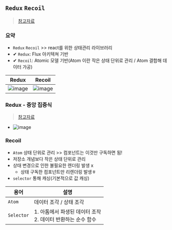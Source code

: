 ## `Redux` `Recoil`
> [참고자료](https://itchallenger.tistory.com/539)
### 요약
- `Redux` `Recoil` >> react를 위한 상태관리 라이브러리
- ✔ `Redux`: Flux 아키텍쳐 기반 
- ✔ `Recoil`: Atomic 모델 기반(Atom 이란 작은 상태 단위로 관리 / Atom 결합해 데이터 가공)


|Redux|Recoil|
|-------|--------|
|![image](https://user-images.githubusercontent.com/61215550/188076179-3b915fbf-2eff-49b0-8893-089073992957.png)|![image](https://user-images.githubusercontent.com/61215550/188076164-cb60c974-d8f7-4aad-bde5-9dc40e89b144.png)|
### Redux - 중앙 집중식
> [참고자료](https://velog.io/@katanazero86/redux-recoil-%EB%82%B4%EC%9A%A9-%EC%A0%95%EB%A6%AC)
- ![image](https://user-images.githubusercontent.com/61215550/188076493-3ec2633e-24ce-4e57-9222-b2b56d0b418b.png)

### Recoil
- `Atom` 상태 단위로 관리 >> 컴포넌트는 이것만 구독하면 됨!
- 저장소 개념보다 작은 상태 단위로 관리
- 상태 변경으로 인한 불필요한 렌더링 발생 x 
  - 상태 구독한 컴포넌트만 리렌더링 발생ㅎ
- `selector` 통해 캐싱(기본적으로 값 캐싱)


|용어|설명|
|-----|-----|
|`Atom`|데이터 조각 / 상태 조각|
|`Selector`|1. 아톰에서 파생된 데이터 조작 <br>2. 데이터 반환하는 순수 함수|


